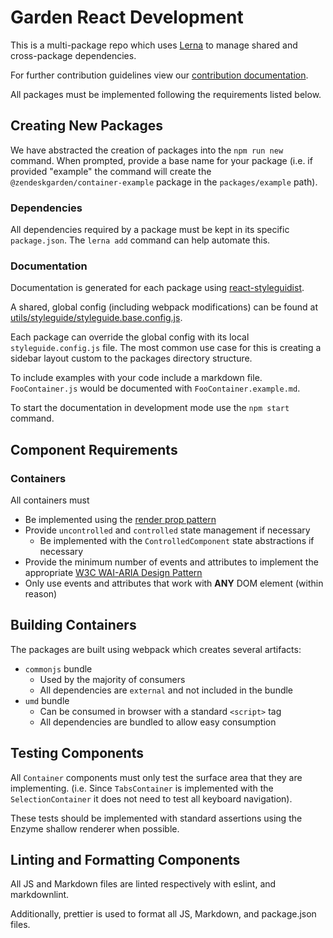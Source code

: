 # Garden React Development

This is a multi-package repo which uses [Lerna](https://lernajs.io/) to
manage shared and cross-package dependencies.

For further contribution guidelines view our [contribution documentation](CONTRIBUTING.md).

All packages must be implemented following the requirements listed below.

## Creating New Packages

We have abstracted the creation of packages into the `npm run new` command. When prompted, provide a base name for your package (i.e. if provided "example" the command will create the `@zendeskgarden/container-example` package in the `packages/example` path).

### Dependencies

All dependencies required by a package must be kept in its specific `package.json`. The `lerna add` command can help automate this.

### Documentation

Documentation is generated for each package using [react-styleguidist](https://react-styleguidist.js.org/).

A shared, global config (including webpack modifications) can be found at [utils/styleguide/styleguide.base.config.js](utils/styleguide/styleguide.base.config.js).

Each package can override the global config with its local `styleguide.config.js` file. The most common use case for this is creating a sidebar layout custom to the packages directory structure.

To include examples with your code include a markdown file. `FooContainer.js` would be documented with `FooContainer.example.md`.

To start the documentation in development mode use the `npm start` command.

## Component Requirements

### Containers

All containers must

- Be implemented using the [render prop pattern](https://reactjs.org/docs/render-props.html)
- Provide `uncontrolled` and `controlled` state management if necessary
  - Be implemented with the `ControlledComponent` state abstractions if necessary
- Provide the minimum number of events and attributes to implement the appropriate [W3C WAI-ARIA Design Pattern](https://www.w3.org/TR/wai-aria-practices/#aria_ex)
- Only use events and attributes that work with **ANY** DOM element (within reason)

## Building Containers

The packages are built using webpack which creates several artifacts:

- `commonjs` bundle
  - Used by the majority of consumers
  - All dependencies are `external` and not included in the bundle
- `umd` bundle
  - Can be consumed in browser with a standard `<script>` tag
  - All dependencies are bundled to allow easy consumption

## Testing Components

All `Container` components must only test the surface area that they are implementing. (i.e. Since `TabsContainer` is implemented with the `SelectionContainer` it does not need to test all keyboard navigation).

These tests should be implemented with standard assertions using the Enzyme shallow renderer when possible.

## Linting and Formatting Components

All JS and Markdown files are linted respectively with eslint, and markdownlint.

Additionally, prettier is used to format all JS, Markdown, and package.json files.
